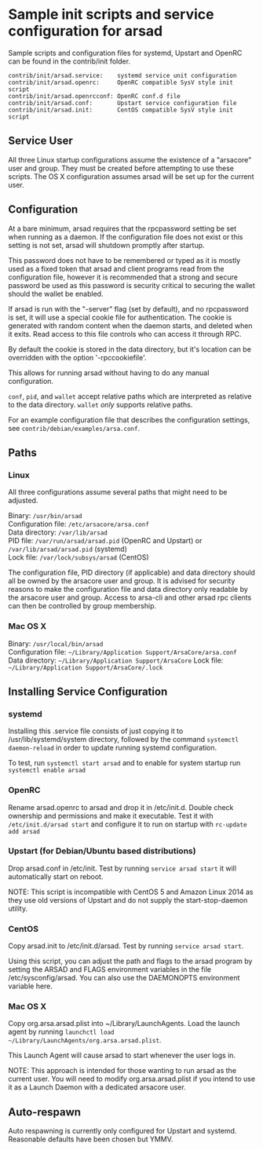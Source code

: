 Sample init scripts and service configuration for arsad
==========================================================

Sample scripts and configuration files for systemd, Upstart and OpenRC
can be found in the contrib/init folder.

    contrib/init/arsad.service:    systemd service unit configuration
    contrib/init/arsad.openrc:     OpenRC compatible SysV style init script
    contrib/init/arsad.openrcconf: OpenRC conf.d file
    contrib/init/arsad.conf:       Upstart service configuration file
    contrib/init/arsad.init:       CentOS compatible SysV style init script

Service User
---------------------------------

All three Linux startup configurations assume the existence of a "arsacore" user
and group.  They must be created before attempting to use these scripts.
The OS X configuration assumes arsad will be set up for the current user.

Configuration
---------------------------------

At a bare minimum, arsad requires that the rpcpassword setting be set
when running as a daemon.  If the configuration file does not exist or this
setting is not set, arsad will shutdown promptly after startup.

This password does not have to be remembered or typed as it is mostly used
as a fixed token that arsad and client programs read from the configuration
file, however it is recommended that a strong and secure password be used
as this password is security critical to securing the wallet should the
wallet be enabled.

If arsad is run with the "-server" flag (set by default), and no rpcpassword is set,
it will use a special cookie file for authentication. The cookie is generated with random
content when the daemon starts, and deleted when it exits. Read access to this file
controls who can access it through RPC.

By default the cookie is stored in the data directory, but it's location can be overridden
with the option '-rpccookiefile'.

This allows for running arsad without having to do any manual configuration.

`conf`, `pid`, and `wallet` accept relative paths which are interpreted as
relative to the data directory. `wallet` *only* supports relative paths.

For an example configuration file that describes the configuration settings,
see `contrib/debian/examples/arsa.conf`.

Paths
---------------------------------

### Linux

All three configurations assume several paths that might need to be adjusted.

Binary:              `/usr/bin/arsad`  
Configuration file:  `/etc/arsacore/arsa.conf`  
Data directory:      `/var/lib/arsad`  
PID file:            `/var/run/arsad/arsad.pid` (OpenRC and Upstart) or `/var/lib/arsad/arsad.pid` (systemd)  
Lock file:           `/var/lock/subsys/arsad` (CentOS)  

The configuration file, PID directory (if applicable) and data directory
should all be owned by the arsacore user and group.  It is advised for security
reasons to make the configuration file and data directory only readable by the
arsacore user and group.  Access to arsa-cli and other arsad rpc clients
can then be controlled by group membership.

### Mac OS X

Binary:              `/usr/local/bin/arsad`  
Configuration file:  `~/Library/Application Support/ArsaCore/arsa.conf`  
Data directory:      `~/Library/Application Support/ArsaCore`
Lock file:           `~/Library/Application Support/ArsaCore/.lock`

Installing Service Configuration
-----------------------------------

### systemd

Installing this .service file consists of just copying it to
/usr/lib/systemd/system directory, followed by the command
`systemctl daemon-reload` in order to update running systemd configuration.

To test, run `systemctl start arsad` and to enable for system startup run
`systemctl enable arsad`

### OpenRC

Rename arsad.openrc to arsad and drop it in /etc/init.d.  Double
check ownership and permissions and make it executable.  Test it with
`/etc/init.d/arsad start` and configure it to run on startup with
`rc-update add arsad`

### Upstart (for Debian/Ubuntu based distributions)

Drop arsad.conf in /etc/init.  Test by running `service arsad start`
it will automatically start on reboot.

NOTE: This script is incompatible with CentOS 5 and Amazon Linux 2014 as they
use old versions of Upstart and do not supply the start-stop-daemon utility.

### CentOS

Copy arsad.init to /etc/init.d/arsad. Test by running `service arsad start`.

Using this script, you can adjust the path and flags to the arsad program by
setting the ARSAD and FLAGS environment variables in the file
/etc/sysconfig/arsad. You can also use the DAEMONOPTS environment variable here.

### Mac OS X

Copy org.arsa.arsad.plist into ~/Library/LaunchAgents. Load the launch agent by
running `launchctl load ~/Library/LaunchAgents/org.arsa.arsad.plist`.

This Launch Agent will cause arsad to start whenever the user logs in.

NOTE: This approach is intended for those wanting to run arsad as the current user.
You will need to modify org.arsa.arsad.plist if you intend to use it as a
Launch Daemon with a dedicated arsacore user.

Auto-respawn
-----------------------------------

Auto respawning is currently only configured for Upstart and systemd.
Reasonable defaults have been chosen but YMMV.
